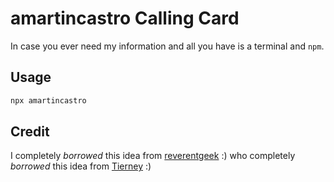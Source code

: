 # amartincastro Calling Card

In case you ever need my information and all you have is a terminal and `npm`.

## Usage

```bash
npx amartincastro
```

## Credit

I completely *borrowed* this idea from [reverentgeek](https://github.com/reverentgeek) :)
who completely *borrowed* this idea from [Tierney](https://github.com/bnb/bitandbang) :)
